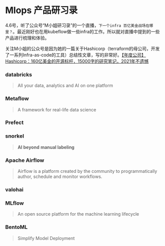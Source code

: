 # Mlops 产品研习录


<!--more-->

4.6号，听了公众号“M小姐研习录”的一个直播，`下一个infra 百亿美金战场在哪里？`。最近刚好也在用kubeflow做一些infra的工作。所以就对直播中提到的一些产品进行梳理和体验。

关注M小姐的公众号是因为她的一篇关于Hashicorp（terraform的母公司，开发了一系列Infra-as-code的工具）总结性文章，写的非常好。[【年度公司】Hashicorp：160亿美金的开源标杆，15000字的研究笔记，2021年不遗憾](https://mp.weixin.qq.com/s/Y2A7-Ui2nzUgodkEbgR6lQ)



### databricks

>  All your data, analytics and AI on one platform

### **Metaflow**

>  A framework for real-life data science



### Prefect



### snorkel

> **AI beyond** **manual labeling**

### Apache Airflow

> Airflow is a platform created by the community to programmatically author, schedule and monitor workflows.



### valohai



### MLflow

> An open source platform for the machine learning lifecycle



### BentoML

>  Simplify Model Deployment

